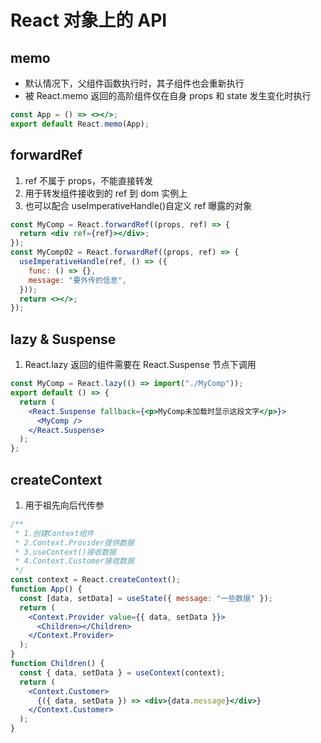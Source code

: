 # React 对象上的 API

## memo

- 默认情况下，父组件函数执行时，其子组件也会重新执行
- 被 React.memo 返回的高阶组件仅在自身 props 和 state 发生变化时执行

```jsx
const App = () => <></>;
export default React.memo(App);
```

## forwardRef

1. ref 不属于 props，不能直接转发
2. 用于转发组件接收到的 ref 到 dom 实例上
3. 也可以配合 useImperativeHandle()自定义 ref 曝露的对象

```jsx
const MyComp = React.forwardRef((props, ref) => {
  return <div ref={ref}></div>;
});
const MyComp02 = React.forwardRef((props, ref) => {
  useImperativeHandle(ref, () => ({
    func: () => {},
    message: "要外传的信息",
  }));
  return <></>;
});
```

## lazy & Suspense

1. React.lazy 返回的组件需要在 React.Suspense 节点下调用

```jsx
const MyComp = React.lazy(() => import("./MyComp"));
export default () => {
  return (
    <React.Suspense fallback={<p>MyComp未加载时显示这段文字</p>}>
      <MyComp />
    </React.Suspense>
  );
};
```

## createContext

1. 用于祖先向后代传参

```jsx
/**
 * 1.创建Context组件
 * 2.Context.Provider提供数据
 * 3.useContext()接收数据
 * 4.Context.Customer接收数据
 */
const context = React.createContext();
function App() {
  const [data, setData] = useState({ message: "一些数据" });
  return (
    <Context.Provider value={{ data, setData }}>
      <Children></Children>
    </Context.Provider>
  );
}
function Children() {
  const { data, setData } = useContext(context);
  return (
    <Context.Customer>
      {({ data, setData }) => <div>{data.message}</div>}
    </Context.Customer>
  );
}
```
